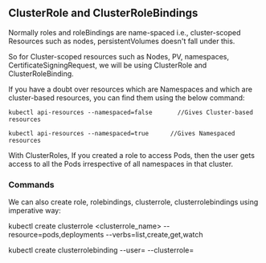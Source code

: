 ## ClusterRole and ClusterRoleBindings
Normally roles and roleBindings are name-spaced i.e., cluster-scoped Resources such as nodes, persistentVolumes doesn't fall under this.

So for Cluster-scoped resources such as Nodes, PV, namespaces, CertificateSigningRequest, we will be using ClusterRole and ClusterRoleBinding.

If you have a doubt over resources which are Namespaces and which are cluster-based resources, you can find them using the below command:

` kubectl api-resources --namespaced=false       //Gives Cluster-based resources `

` kubectl api-resources --namespaced=true      //Gives Namespaced resources `

With ClusterRoles, If you created a role to access Pods, then the user gets access to all the Pods irrespective of all namespaces in that cluster.

### Commands
We can also create role, rolebindings, clusterrole, clusterrolebindings using imperative way:

kubectl create clusterrole <clusterrole_name> --resource=pods,deployments --verbs=list,create,get,watch

kubectl create clusterrolebinding <clusterrolebinding-name> --user=<user-name> --clusterrole=<clusterrole-name>
